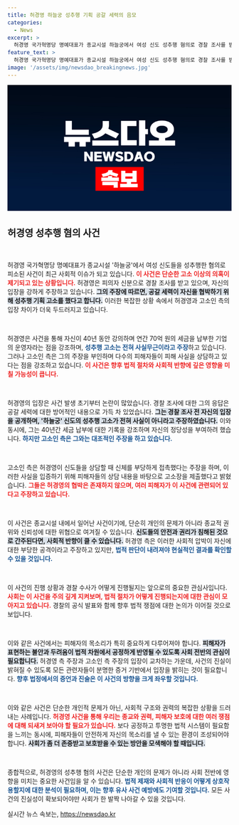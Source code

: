 ```yaml
---
title: 허경영 하늘궁 성추행 기획 공갈 세력의 음모
categories:
  - News
excerpt: >
  허경영 국가혁명당 명예대표가 종교시설 하늘궁에서 여성 신도 성추행 혐의로 경찰 조사를 받고 있다. 그는 고소가 공갈 기획의 일환이라 주장하며 녹취록을 공개하겠다고 예고했다. 반면 피해자 측은 다수의 피해 사실을 밝히며 허 대표의 주장을 반박하고 있다. 사건의 진실은 과연 무엇일까?
feature_text: >
  허경영 국가혁명당 명예대표가 종교시설 하늘궁에서 여성 신도 성추행 혐의로 경찰 조사를 받고 있다. 그는 고소가 공갈 기획의 일환이라 주장하며 녹취록을 공개하겠다고 예고했다. 반면 피해자 측은 다수의 피해 사실을 밝히며 허 대표의 주장을 반박하고 있다. 사건의 진실은 과연 무엇일까?
image: '/assets/img/newsdao_breakingnews.jpg'
---
```


<p><img src="/assets/img/newsdao_breakingnews.jpg" alt="cryptoinkorea 속보" /></p>

<h2 data-ke-size="size26">허경영 성추행 혐의 사건</h2>

<p data-ke-size="size16">&nbsp;</p>

<p>허경영 국가혁명당 명예대표가 종교시설 '하늘궁'에서 여성 신도들을 성추행한 혐의로 피소된 사건이 최근 사회적 이슈가 되고 있습니다. <b><span style="color: #ee2323;">이 사건은 단순한 고소 이상의 의혹이 제기되고 있는 상황입니다.</span></b> 허경영은 피의자 신분으로 경찰 조사를 받고 있으며, 자신의 입장을 강하게 주장하고 있습니다. <b><span style="background-color: #21538527;">그의 주장에 따르면, 공갈 세력이 자신을 협박하기 위해 성추행 기획 고소를 했다고 합니다.</span></b> 이러한 복잡한 상황 속에서 허경영과 고소인 측의 입장 차이가 더욱 두드러지고 있습니다. </p>

<p data-ke-size="size16">&nbsp;</p>

<p>허경영은 사건을 통해 자신이 40년 동안 강의하며 연간 70억 원의 세금을 납부한 기업의 운영자라는 점을 강조하며, <b><span style="color: #1a5490;">성추행 고소는 전혀 사실무근이라고 주장</span></b>하고 있습니다. 그러나 고소인 측은 그의 주장을 부인하며 다수의 피해자들이 피해 사실을 상담하고 있다는 점을 강조하고 있습니다. <b><span style="color: #ee2323;">이 사건은 향후 법적 절차와 사회적 반향에 깊은 영향을 미칠 가능성이 큽니다.</span></b></p>

<p data-ke-size="size16">&nbsp;</p>

<p>허경영의 입장은 사건 발생 초기부터 논란이 많았습니다. 경찰 조사에 대한 그의 응답은 공갈 세력에 대한 방어적인 내용으로 가득 차 있었습니다. <b><span style="background-color: #21538527;">그는 경찰 조사 전 자신의 입장을 공개하며, '하늘궁' 신도의 성추행 고소가 전혀 사실이 아니라고 주장하였습니다.</span></b> 이와 동시에, 그는 40년간 세금 납부에 대한 기록을 강조하며 자신의 정당성을 부여하려 했습니다. <b><span style="color: #1a5490;">하지만 고소인 측은 그와는 대조적인 주장을 하고 있습니다.</span></b></p>

<p data-ke-size="size16">&nbsp;</p>

<p>고소인 측은 허경영이 신도들을 상담할 때 신체를 부당하게 접촉했다는 주장을 하며, 이러한 사실을 입증하기 위해 피해자들의 상담 내용을 바탕으로 고소장을 제출했다고 밝혔습니다. <b><span style="color: #ee2323;">그들은 허경영의 협박은 존재하지 않으며, 여러 피해자가 이 사건에 관련되어 있다고 주장하고 있습니다.</span></b></p>

<p data-ke-size="size16">&nbsp;</p>

<p>이 사건은 종교시설 내에서 일어난 사건이기에, 단순히 개인의 문제가 아니라 종교적 권위와 신뢰성에 대한 위협으로 여겨질 수 있습니다. <b><span style="background-color: #21538527;">신도들의 안전과 권리가 침해된 것으로 간주된다면, 사회적 반향이 클 수 있습니다.</span></b> 허경영 측은 이러한 사회적 압박이 자신에 대한 부당한 공격이라고 주장하고 있지만, <b><span style="color: #1a5490;">법적 판단이 내려져야 현실적인 결과를 확인할 수 있을 것입니다.</span></b></p>

<p data-ke-size="size16">&nbsp;</p>

<p>이 사건의 진행 상황과 경찰 수사가 어떻게 진행될지는 앞으로의 중요한 관심사입니다. <b><span style="color: #ee2323;">사회는 이 사건을 주의 깊게 지켜보며, 법적 절차가 어떻게 진행되는지에 대한 관심이 모아지고 있습니다.</span></b> 경찰의 공식 발표와 함께 향후 법적 쟁점에 대한 논의가 이어질 것으로 보입니다. </p>

<p data-ke-size="size16">&nbsp;</p>

<p>이와 같은 사건에서는 피해자의 목소리가 특히 중요하게 다루어져야 합니다. <b><span style="background-color: #21538527;">피해자가 표현하는 불안과 두려움이 법적 차원에서 공정하게 반영될 수 있도록 사회 전반의 관심이 필요합니다.</span></b> 허경영 측 주장과 고소인 측 주장의 입장이 교차하는 가운데, 사건의 진실이 밝혀질 수 있도록 모든 관련자들이 분명한 증거 기반에서 입장을 밝히는 것이 필요합니다. <b><span style="color: #1a5490;">향후 법정에서의 증언과 진술은 이 사건의 방향을 크게 좌우할 것입니다.</span></b></p>

<p data-ke-size="size16">&nbsp;</p>

<p>이와 같은 사건은 단순한 개인적 문제가 아닌, 사회적 구조와 권력의 복잡한 상황을 드러내는 사례입니다. <b><span style="color: #ee2323;">허경영 사건을 통해 우리는 종교와 권력, 피해자 보호에 대한 여러 쟁점에 대해 되새겨 보아야 할 필요가 있습니다.</span></b> 보다 공정하고 투명한 법적 시스템이 필요함을 느끼는 동시에, 피해자들이 안전하게 자신의 목소리를 낼 수 있는 환경이 조성되어야 합니다. <b><span style="background-color: #21538527;">사회가 좀 더 존중받고 보호받을 수 있는 방안을 모색해야 할 때입니다.</span></b> </p>

<p data-ke-size="size16">&nbsp;</p>

<p>종합적으로, 허경영의 성추행 혐의 사건은 단순한 개인의 문제가 아니라 사회 전반에 영향을 미치는 중요한 사건임을 알 수 있습니다. <b><span style="color: #1a5490;">법적 제재와 사회적 반응이 어떻게 상호작용할지에 대한 분석이 필요하며, 이는 향후 유사 사건 예방에도 기여할 것입니다.</span></b> 모든 사건의 진실성이 확보되어야만 사회가 한 발짝 나아갈 수 있을 것입니다.</p>
실시간 뉴스 속보는, <a href="https://newsdao.kr" rel="dofollow">https://newsdao.kr</a>


